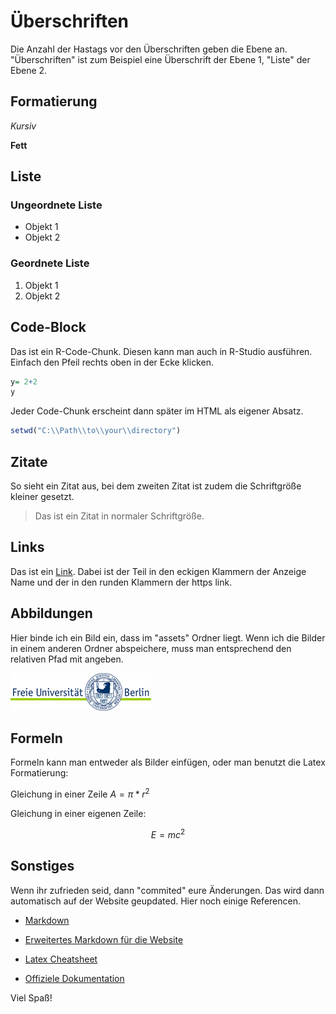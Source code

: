 # Überschriften
Die Anzahl der Hastags vor den Überschriften geben die Ebene an. "Überschriften" ist zum Beispiel eine Überschrift der Ebene 1, "Liste" der Ebene 2.

## Formatierung

*Kursiv*

**Fett**

## Liste

### Ungeordnete Liste

* Objekt 1
* Objekt 2

### Geordnete Liste

1. Objekt 1
2. Objekt 2

## Code-Block
Das ist ein R-Code-Chunk. Diesen kann man auch in R-Studio ausführen. Einfach den Pfeil rechts oben in der Ecke klicken.

```r
y= 2+2
y
```
Jeder Code-Chunk erscheint dann später im HTML als eigener Absatz.

```r
setwd("C:\\Path\\to\\your\\directory")
```

## Zitate
So sieht ein Zitat aus, bei dem zweiten Zitat ist zudem die Schriftgröße kleiner gesetzt. 

> Das ist ein Zitat in normaler Schriftgröße. 

## Links

Das ist ein [Link](https://remote-sensing-at-fu-berlin.github.io/arcgispro-tutorials/bildinterpretation_mit_google_earth/). Dabei ist der Teil in den eckigen Klammern der Anzeige Name und der in den runden Klammern der https link.

## Abbildungen
Hier binde ich ein Bild ein, dass im "assets" Ordner liegt. Wenn ich die Bilder in einem anderen Ordner abspeichere, muss man entsprechend den relativen Pfad mit angeben.

![](./assets/logo.png)

## Formeln
Formeln kann man entweder als Bilder einfügen, oder man benutzt die Latex Formatierung:

Gleichung in einer Zeile $A = \pi*r^{2}$   

Gleichung in einer eigenen Zeile: 

$$E = mc^{2}$$ 

## Sonstiges

Wenn ihr zufrieden seid, dann "commited" eure Änderungen. Das wird dann automatisch auf der Website geupdated. Hier noch einige Referencen.

- [Markdown](https://www.markdownguide.org/cheat-sheet/)
- [Erweitertes Markdown für die Website](https://squidfunk.github.io/mkdocs-material/reference/)

- [Latex Cheatsheet](https://tilburgsciencehub.com/building-blocks/collaborate-and-share-your-work/write-your-paper/amsmath-latex-cheatsheet/)
- [Offiziele Dokumentation](https://www.latex-project.org/help/documentation/usrguide.pdf)

Viel Spaß!
